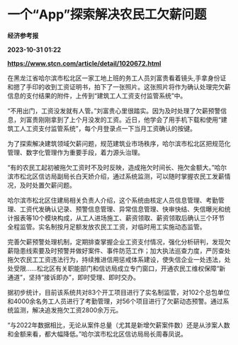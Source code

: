 # 一个“App”探索解决农民工欠薪问题
**经济参考报**

**2023-10-31 01:22**

**https://www.stcn.com/article/detail/1020672.html**

在黑龙江省哈尔滨市松北区一家工地上班的务工人员刘富贵看着镜头,手拿身份证和摁了手印的收到工资证明书，拍下了一张照片。这张照片将作为确认处理完欠薪信息的支付结果的附件，上传到“建筑工人工资支付监管系统”中。

“不用出门，工资没发就有人管。”刘富贵心里很踏实。因为及时处理了欠薪预警信息，刘富贵刚刚拿到了上个月没发的工资。近日，他学会了用手机下载和使用“建筑工人工资支付监管系统”，每个月登录点一下当月工资确认的按键。

为了探索解决建筑领域欠薪问题，规范建筑业市场秩序，哈尔滨市松北区把规范化管理、数字化管理作为重要手段，着力源头治理。

“有的农民工起初被拖欠工资时不及时反映，造成拖欠时间长、拖欠金额大。”哈尔滨市松北区信访局副局长白天娇介绍，通过系统监测，可以随时掌握农民工发薪情况，及时处置欠薪问题。

哈尔滨市松北区住建局相关负责人介绍，这个系统由核定人员信息管理、考勤管理、工资代发确认记录、预警信息管理、异常信息管理、快审快结、失信曝光和统计报表等10个模块构成，从工人进场施工、薪资领取、薪资领取后确认三个环节全程监管。实名制按月足额发放农民工工资，对临时用工实施动态监管。

完善欠薪预警处理机制，定期排查掌握企业工资支付情况，强化分析研判，发现欠薪隐患线索要及时预警并做好案件、事件防范工作；加大执法巡查力度，严厉查处拖欠农民工工资违法行为，持续推进信用惩戒体系建设，使失信企业一处违法，处处受限……松北区有关职能部门和信访局成立专门窗口，开通农民工维权保障“新通道”，坚持“接诉即办”，即时受理、即时交办。

据初步统计，目前该系统共对83个开工项目进行了实名制监管，对102个总包单位和4000余名务工人员进行了考勤管理，对56个项目进行了欠薪动态预警。通过系统监测，解决追发拖欠工资2800余万元。

“与2022年数据相比，无论从案件总量（尤其是新增欠薪案件数）还是从涉案人数和金额来看，都大幅降低。”哈尔滨市松北区信访局局长周春凤说。